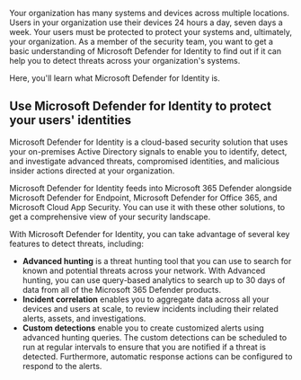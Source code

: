 Your organization has many systems and devices across multiple locations. Users in your organization use their devices 24 hours a day, seven days a week. Your users must be protected to protect your systems and, ultimately, your organization. As a member of the security team, you want to get a basic understanding of Microsoft Defender for Identity to find out if it can help you to detect threats across your organization's systems.

Here, you'll learn what Microsoft Defender for Identity is.

## Use Microsoft Defender for Identity to protect your users' identities

Microsoft Defender for Identity is a cloud-based security solution that uses your on-premises Active Directory signals to enable you to identify, detect, and investigate advanced threats, compromised identities, and malicious insider actions directed at your organization.

Microsoft Defender for Identity feeds into Microsoft 365 Defender alongside Microsoft Defender for Endpoint, Microsoft Defender for Office 365, and Microsoft Cloud App Security. You can use it with these other solutions, to get a comprehensive view of your security landscape.

With Microsoft Defender for Identity, you can take advantage of several key features to detect threats, including:

- **Advanced hunting** is a threat hunting tool that you can use to search for known and potential threats across your network. With Advanced hunting, you can use query-based analytics to search up to 30 days of data from all of the Microsoft 365 Defender products.
- **Incident correlation** enables you to aggregate data across all your devices and users at scale, to review incidents including their related alerts, assets, and investigations.
- **Custom detections** enable you to create customized alerts using advanced hunting queries. The custom detections can be scheduled to run at regular intervals to ensure that you are notified if a threat is detected. Furthermore, automatic response actions can be configured to respond to the alerts.
